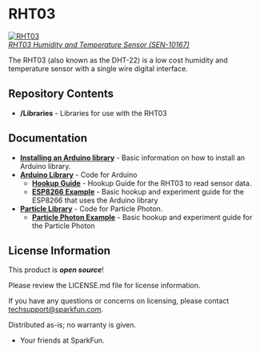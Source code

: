 RHT03
=====

[![RHT03](https://dlnmh9ip6v2uc.cloudfront.net/images/products/1/0/1/6/7/10167-01_i_ma.jpg)  
*RHT03 Humidity and Temperature Sensor (SEN-10167)*](https://www.sparkfun.com/products/10167)

The RHT03 (also known as the DHT-22) is a low cost humidity and temperature sensor with a single wire digital interface. 

Repository Contents
-------------------
* **/Libraries** - Libraries for use with the RHT03

Documentation
--------------
* **[Installing an Arduino library](https://learn.sparkfun.com/tutorials/installing-an-arduino-library)** - Basic information on how to install an Arduino library.
* **[Arduino Library](https://github.com/sparkfun/SparkFun_RHT03_Arduino_Library)** - Code for Arduino
  * **[Hookup Guide](https://learn.sparkfun.com/tutorials/rht03-dht22-humidity-and-temperature-sensor-hookup-guide)** - Hookup Guide for the RHT03 to read sensor data.
  * **[ESP8266 Example](https://learn.sparkfun.com/tutorials/internet-of-things-experiment-guide/experiment-1-temperature-and-humidity-logging)** - Basic hookup and experiment guide for the ESP8266 that uses the Arduino library
* **[Particle Library](https://github.com/sparkfun/SparkFun_RHT03_Particle_Library)** - Code for Particle Photon.
  * **[Particle Photon Example](https://learn.sparkfun.com/tutorials/sparkfun-inventors-kit-for-photon-experiment-guide/experiment-6-environment-monitor)** - Basic hookup and experiment guide for the Particle Photon

License Information
-------------------

This product is _**open source**_! 

Please review the LICENSE.md file for license information. 

If you have any questions or concerns on licensing, please contact techsupport@sparkfun.com.

Distributed as-is; no warranty is given.

- Your friends at SparkFun.
